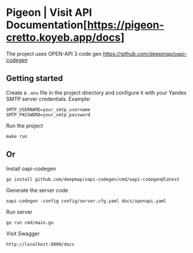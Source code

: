 # Pigeon | Visit API Documentation[https://pigeon-cretto.koyeb.app/docs]

The project uses OPEN-API 3 code gen
https://github.com/deepmap/oapi-codegen

## Getting started

Create a `.env` file in the project directory and configure it with your Yandex SMTP server credentials. Example:

   ```env
   SMTP_USERNAME=your_smtp_username
   SMTP_PASSWORD=your_smtp_password
   ```

Run the project
```shell
make run
```

## Or


Install oapi-codegen
```shell
go install github.com/deepmap/oapi-codegen/cmd/oapi-codegen@latest
```

Generate the server code
```shell
oapi-codegen -config config/server.cfg.yaml docs/openapi.yaml
```

Run server
```shell
go run cmd/main.go
```

Visit Swagger
```shell
http://localhost:8000/docs
```
